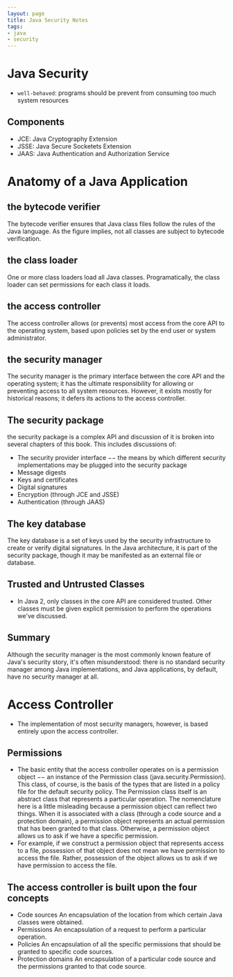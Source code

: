 ```yaml
---
layout: page
title: Java Security Notes
tags:
- java
- security
---
```


# Java Security
- `well-behaved`: programs should be prevent from consuming too much system resources

## Components
- JCE: Java Cryptography Extension
- JSSE: Java Secure Socketets Extension
- JAAS: Java Authentication and Authorization Service

# Anatomy of a Java Application
## the bytecode verifier
The bytecode verifier ensures that Java class files follow the rules of the Java language. As the figure implies, not all classes are subject to bytecode verification.
## the class loader
One or more class loaders load all Java classes. Programatically, the class loader can set permissions for each class it loads.
## the access controller
The access controller allows (or prevents) most access from the core API to the operating system, based upon policies set by the end user or system administrator.
## the security manager
The security manager is the primary interface between the core API and the operating system; it has the ultimate responsibility for allowing or preventing access to all system resources. However, it exists mostly for historical reasons; it defers its actions to the access controller.
## The security package
 the security package is a complex API and discussion of it is broken into several chapters of this book. This includes discussions of:
- The security provider interface −− the means by which different security implementations may be plugged into the security package
- Message digests
- Keys and certificates
- Digital signatures
- Encryption (through JCE and JSSE)
- Authentication (through JAAS)

## The key database
The key database is a set of keys used by the security infrastructure to create or verify digital signatures. In the Java architecture, it is part of the security package, though it may be manifested as an external file or database.

## Trusted and Untrusted Classes
- In Java 2, only classes in the core API are considered trusted. Other classes must be given explicit permission to perform the operations we've discussed.

## Summary
Although the security manager is the most commonly known feature of Java's security story, it's often misunderstood: there is no standard security manager among Java implementations, and Java applications, by default, have no security manager at all.


# Access Controller
- The implementation of most security managers, however, is based entirely upon the access controller.

## Permissions
- The basic entity that the access controller operates on is a permission object −− an instance of the Permission class (java.security.Permission). This class, of course, is the basis of the types that are listed in a policy file for the default security policy. The Permission class itself is an abstract class that represents a particular operation. The nomenclature here is a little misleading because a permission object can reflect two things. When it is associated with a class (through a code source and a protection domain), a permission object represents an actual permission that has been granted to that class. Otherwise, a permission object allows us to ask if we have a specific permission.
- For example, if we construct a permission object that represents access to a file, possession of that object does not mean we have permission to access the file. Rather, possession of the object allows us to ask if we have permission to access the file.


## The access controller is built upon the four concepts
- Code sources
An encapsulation of the location from which certain Java classes were obtained.
- Permissions
An encapsulation of a request to perform a particular operation.
- Policies
An encapsulation of all the specific permissions that should be granted to specific code sources.
- Protection domains
An encapsulation of a particular code source and the permissions granted to that code source.























